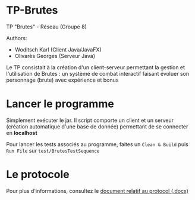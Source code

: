 TP-Brutes
=========

TP "Brutes" - Réseau (Groupe 8)

Authors:
* Woditsch Karl (Client Java/JavaFX)
* Olivarès Georges (Serveur Java)

Le TP consistait à la création d'un client-serveur permettant la gestion et l'utilisation de Brutes : un système de combat interactif faisant évoluer son personnage (brute) avec expérience et bonus

Lancer le programme
===================

Simplement exécuter le jar.
Il script comporte un client et un serveur (création automatique d'une base de donnée) permettant de se connecter en **localhost**

Pour lancer les tests associés au programme, faites un `Clean & Build` puis `Run File` sur `test/BrutesTestSequence`


Le protocole
============

Pour plus d'informations, consultez le [document relatif au protocol (.docx)](https://github.com/Rauks/TP-Brutes/blob/master/Structure%20du%20protocole%20-%20Groupe%208.docx)

